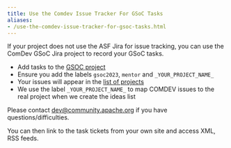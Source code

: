 ```yaml
---
title: Use the Comdev Issue Tracker For GSoC Tasks
aliases:
- /use-the-comdev-issue-tracker-for-gsoc-tasks.html
---
```


If your project does not use the ASF Jira for issue tracking, you can use
the ComDev GSoC Jira project to record your GSoC tasks.

* Add tasks to the [GSOC project](https://issues.apache.org/jira/browse/GSOC)
* Ensure you add the labels `gsoc2023`, `mentor` and `_YOUR_PROJECT_NAME_`
* Your issues will appear in the [list of projects](https://s.apache.org/gsoc2023ideas)
* We use the label `_YOUR_PROJECT_NAME_` to map COMDEV issues to the real project when we create the ideas list

Please contact dev@community.apache.org if you have questions/difficulties.

You can then link to the task tickets from your own site and access XML, RSS feeds.
